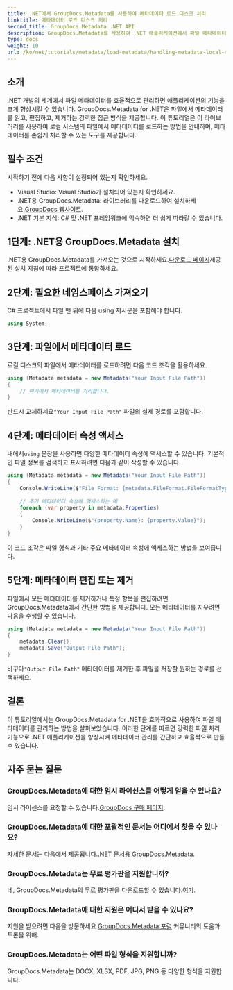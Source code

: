 ```yaml
---
title: .NET에서 GroupDocs.Metadata를 사용하여 메타데이터 로드 디스크 처리
linktitle: 메타데이터 로드 디스크 처리
second_title: GroupDocs.Metadata .NET API
description: GroupDocs.Metadata를 사용하여 .NET 애플리케이션에서 파일 메타데이터를 효과적으로 관리하는 방법을 알아보세요. 이 포괄적인 가이드는 설치 과정, 메타데이터 속성 액세스를 안내합니다.
type: docs
weight: 10
url: /ko/net/tutorials/metadata/load-metadata/handling-metadata-local-disk/
---
```

## 소개

.NET 개발의 세계에서 파일 메타데이터를 효율적으로 관리하면 애플리케이션의 기능을 크게 향상시킬 수 있습니다. GroupDocs.Metadata for .NET은 파일에서 메타데이터를 읽고, 편집하고, 제거하는 강력한 접근 방식을 제공합니다. 이 튜토리얼은 이 라이브러리를 사용하여 로컬 시스템의 파일에서 메타데이터를 로드하는 방법을 안내하며, 메타데이터를 손쉽게 처리할 수 있는 도구를 제공합니다.

## 필수 조건

시작하기 전에 다음 사항이 설정되어 있는지 확인하세요.

- Visual Studio: Visual Studio가 설치되어 있는지 확인하세요.
-  .NET용 GroupDocs.Metadata: 라이브러리를 다운로드하여 설치하세요.[GroupDocs 웹사이트](https://releases.groupdocs.com/metadata/net/).
- .NET 기본 지식: C# 및 .NET 프레임워크에 익숙하면 더 쉽게 따라갈 수 있습니다.

## 1단계: .NET용 GroupDocs.Metadata 설치

 .NET용 GroupDocs.Metadata를 가져오는 것으로 시작하세요.[다운로드 페이지](https://releases.groupdocs.com/metadata/net/)제공된 설치 지침에 따라 프로젝트에 통합하세요.

## 2단계: 필요한 네임스페이스 가져오기

C# 프로젝트에서 파일 맨 위에 다음 using 지시문을 포함해야 합니다.

```csharp
using System;
```

## 3단계: 파일에서 메타데이터 로드

로컬 디스크의 파일에서 메타데이터를 로드하려면 다음 코드 조각을 활용하세요.

```csharp
using (Metadata metadata = new Metadata("Your Input File Path"))
{
    // 여기에서 메타데이터를 처리합니다.
}
```

 반드시 교체하세요`"Your Input File Path"` 파일의 실제 경로를 포함합니다.

## 4단계: 메타데이터 속성 액세스

 내에서`using` 문장을 사용하면 다양한 메타데이터 속성에 액세스할 수 있습니다. 기본적인 파일 정보를 검색하고 표시하려면 다음과 같이 작성할 수 있습니다.

```csharp
using (Metadata metadata = new Metadata("Your Input File Path"))
{
    Console.WriteLine($"File Format: {metadata.FileFormat.FileFormatType}");
    
    // 추가 메타데이터 속성에 액세스하는 예
    foreach (var property in metadata.Properties)
    {
        Console.WriteLine($"{property.Name}: {property.Value}");
    }
}
```

이 코드 조각은 파일 형식과 기타 주요 메타데이터 속성에 액세스하는 방법을 보여줍니다. 

## 5단계: 메타데이터 편집 또는 제거

파일에서 모든 메타데이터를 제거하거나 특정 항목을 편집하려면 GroupDocs.Metadata에서 간단한 방법을 제공합니다. 모든 메타데이터를 지우려면 다음을 수행할 수 있습니다.

```csharp
using (Metadata metadata = new Metadata("Your Input File Path"))
{
    metadata.Clear();
    metadata.Save("Output File Path");
}
```

 바꾸다`"Output File Path"` 메타데이터를 제거한 후 파일을 저장할 원하는 경로를 선택하세요.

## 결론

이 튜토리얼에서는 GroupDocs.Metadata for .NET을 효과적으로 사용하여 파일 메타데이터를 관리하는 방법을 살펴보았습니다. 이러한 단계를 따르면 강력한 파일 처리 기능으로 .NET 애플리케이션을 향상시켜 메타데이터 관리를 간단하고 효율적으로 만들 수 있습니다.

## 자주 묻는 질문

### GroupDocs.Metadata에 대한 임시 라이선스를 어떻게 얻을 수 있나요?
 임시 라이센스를 요청할 수 있습니다.[GroupDocs 구매 페이지](https://purchase.groupdocs.com/temporary-license/).

### GroupDocs.Metadata에 대한 포괄적인 문서는 어디에서 찾을 수 있나요?
 자세한 문서는 다음에서 제공됩니다.[.NET 문서용 GroupDocs.Metadata](https://reference.groupdocs.com/metadata/net/).

### GroupDocs.Metadata는 무료 평가판을 지원합니까?
네, GroupDocs.Metadata의 무료 평가판을 다운로드할 수 있습니다.[여기](https://releases.groupdocs.com/).

### GroupDocs.Metadata에 대한 지원은 어디서 받을 수 있나요?
 지원을 받으려면 다음을 방문하세요.[GroupDocs.Metadata 포럼](https://forum.groupdocs.com/c/metadata/14) 커뮤니티의 도움과 토론을 위해.

### GroupDocs.Metadata는 어떤 파일 형식을 지원합니까?
GroupDocs.Metadata는 DOCX, XLSX, PDF, JPG, PNG 등 다양한 형식을 지원합니다.